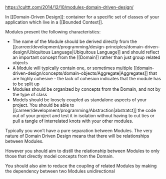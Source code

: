 https://culttt.com/2014/12/10/modules-domain-driven-design/

In [[Domain-Driven Design]]: container for a specific set of classes of your application which live in a [[Bounded Context]].

Modules present the following characteristics:

- The name of the Module should be derived directly from the [[carreer/development/programming/design-principles/domain-driven-design/Ubiquitous Language|Ubiquitous Language]] and should reflect an important concept from the [[Domain]] rather than just group related objects
- A Module will typically contain one, or sometimes multiple [[domain-driven-design/concepts/domain-objects/Aggregate|Aggregates]] that are highly cohesive - the lack of cohesion indicates that the module has to be split up
- Modules should be organized by concepts from the Domain, and not by the type of class
- Models should be loosely coupled as standalone aspects of your project. You should be able to [[carreer/development/programming/Abstraction|abstratct]] the code out of your project and test it in isolation without having to cut ties or pull a tangle of interrelated knots with your other modules.

Typically you won’t have a pure separation between Modules. The very nature of Domain Driven Design means that there will be relationships between Modules.

However you should aim to distill the relationship between Modules to only those that directly model concepts from the Domain.

You should also aim to reduce the coupling of related Modules by making the dependency between two Modules unidirectional
